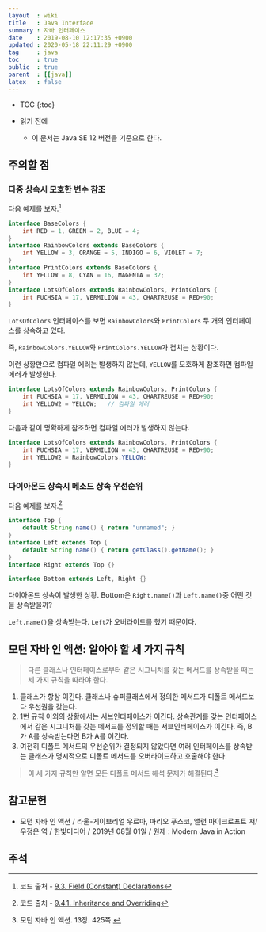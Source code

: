 ```yaml
---
layout  : wiki
title   : Java Interface
summary : 자바 인터페이스
date    : 2019-08-10 12:17:35 +0900
updated : 2020-05-18 22:11:29 +0900
tag     : java
toc     : true
public  : true
parent  : [[java]]
latex   : false
---
```

* TOC
{:toc}

* 읽기 전에
    * 이 문서는 Java SE 12 버전을 기준으로 한다.

## 주의할 점

### 다중 상속시 모호한 변수 참조

다음 예제를 보자.[^java12-fields]

```java
interface BaseColors {
    int RED = 1, GREEN = 2, BLUE = 4;
}
interface RainbowColors extends BaseColors {
    int YELLOW = 3, ORANGE = 5, INDIGO = 6, VIOLET = 7;
}
interface PrintColors extends BaseColors {
    int YELLOW = 8, CYAN = 16, MAGENTA = 32;
}
interface LotsOfColors extends RainbowColors, PrintColors {
    int FUCHSIA = 17, VERMILION = 43, CHARTREUSE = RED+90;
}
```

`LotsOfColors` 인터페이스를 보면 `RainbowColors`와 `PrintColors` 두 개의 인터페이스를 상속하고 있다.

즉, `RainbowColors.YELLOW`와 `PrintColors.YELLOW`가 겹치는 상황이다.

이런 상황만으로 컴파일 에러는 발생하지 않는데, `YELLOW`를 모호하게 참조하면 컴파일 에러가 발생한다.

```java
interface LotsOfColors extends RainbowColors, PrintColors {
    int FUCHSIA = 17, VERMILION = 43, CHARTREUSE = RED+90;
    int YELLOW2 = YELLOW;   // 컴파일 에러
}
```

다음과 같이 명확하게 참조하면 컴파일 에러가 발생하지 않는다.

```java
interface LotsOfColors extends RainbowColors, PrintColors {
    int FUCHSIA = 17, VERMILION = 43, CHARTREUSE = RED+90;
    int YELLOW2 = RainbowColors.YELLOW;
}
```

### 다이아몬드 상속시 메소드 상속 우선순위

다음 예제를 보자.[^java12-inherit-overriding]

```java
interface Top {
    default String name() { return "unnamed"; }
}
interface Left extends Top {
    default String name() { return getClass().getName(); }
}
interface Right extends Top {}

interface Bottom extends Left, Right {}
```

다이아몬드 상속이 발생한 상황. Bottom은 `Right.name()`과 `Left.name()`중 어떤 것을 상속받을까?

`Left.name()`을 상속받는다. `Left`가 오버라이드를 했기 때문이다.

## 모던 자바 인 액션: 알아야 할 세 가지 규칙

> 다른 클래스나 인터페이스로부터 같은 시그니처를 갖는 메서드를 상속받을 때는 세 가지 규칙을 따라야 한다.
>
1. 클래스가 항상 이긴다. 클래스나 슈퍼클래스에서 정의한 메서드가 디폴트 메서드보다 우선권을 갖는다.
2. 1번 규칙 이외의 상황에서는 서브인터페이스가 이긴다. 상속관계를 갖는 인터페이스에서 같은 시그니처를 갖는 메서드를 정의할 때는 서브인터페이스가 이긴다. 즉, B가 A를 상속받는다면 B가 A를 이긴다.
3. 여전히 디폴트 메서드의 우선순위가 결정되지 않았다면 여러 인터페이스를 상속받는 클래스가 명시적으로 디폴트 메서드를 오버라이드하고 호출해야 한다.
>
> 이 세 가지 규칙만 알면 모든 디폴트 메서드 해석 문제가 해결된다.[^raoul-425]

## 참고문헌

- 모던 자바 인 액션 / 라울-게이브리얼 우르마, 마리오 푸스코, 앨런 마이크로프트 저/우정은 역 / 한빛미디어 / 2019년 08월 01일 / 원제 : Modern Java in Action

## 주석

[^java12-fields]: 코드 출처 - [9.3. Field (Constant) Declarations](https://docs.oracle.com/javase/specs/jls/se12/html/jls-9.html#jls-9.3 )
[^java12-inherit-overriding]: 코드 출처 - [9.4.1. Inheritance and Overriding](https://docs.oracle.com/javase/specs/jls/se12/html/jls-9.html#jls-9.4.1 )
[^raoul-425]: 모던 자바 인 액션. 13장. 425쪽.

